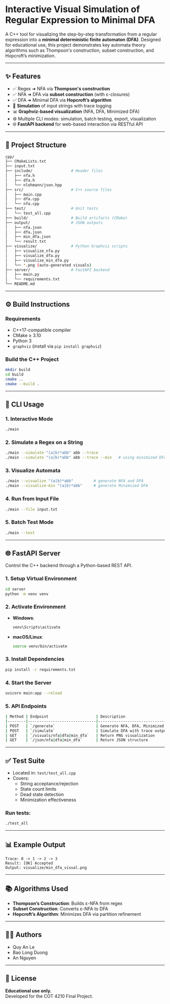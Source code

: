 # Interactive Visual Simulation of Regular Expression to Minimal DFA

A C++ tool for visualizing the step-by-step transformation from a regular expression into a **minimal deterministic finite automaton (DFA)**. Designed for educational use, this project demonstrates key automata theory algorithms such as Thompson's construction, subset construction, and Hopcroft’s minimization.

---

## ✨ Features

- ✅ Regex ➔ NFA via **Thompson's construction**
- ✅ NFA ➔ DFA via **subset construction** (with ε-closures)
- ✅ DFA ➔ Minimal DFA via **Hopcroft’s algorithm**
- 🌟 **Simulation** of input strings with trace logging
- 📊 **Graphviz-based visualization** (NFA, DFA, Minimized DFA)
- ⚙️ Multiple CLI modes: simulation, batch testing, export, visualization
- 🌐 **FastAPI backend** for web-based interaction via RESTful API

---

## 📁 Project Structure

```bash
cpp/
├── CMakeLists.txt
├── input.txt
├── include/                 # Header files
│   ├── nfa.h
│   ├── dfa.h
│   └── nlohmann/json.hpp
├── src/                     # C++ source files
│   ├── main.cpp
│   ├── dfa.cpp
│   └── nfa.cpp
├── test/                    # Unit tests
│   └── test_all.cpp
├── build/                   # Build artifacts (CMake)
├── output/                  # JSON outputs
│   ├── nfa.json
│   ├── dfa.json
│   ├── min_dfa.json
│   └── result.txt
├── visualize/               # Python Graphviz scripts
│   ├── visualize_nfa.py
│   ├── visualize_dfa.py
│   ├── visualize_min_dfa.py
│   └── *.png (auto-generated visuals)
├── server/                  # FastAPI backend
│   ├── main.py
│   └── requirements.txt
└── README.md
```

---

## ⚙️ Build Instructions

### Requirements

- C++17-compatible compiler
- CMake ≥ 3.10
- Python 3
- `graphviz` (install via `pip install graphviz`)

### Build the C++ Project

```bash
mkdir build
cd build
cmake ..
cmake --build .
```

---

## 🚀 CLI Usage

### 1. Interactive Mode

```bash
./main
```

### 2. Simulate a Regex on a String

```bash
./main --simulate "(a|b)*abb" abb --trace
./main --simulate "(a|b)*abb" abb --trace --min   # using minimized DFA
```

### 3. Visualize Automata

```bash
./main --visualize "(a|b)*abb"         # generate NFA and DFA
./main --visualize-min "(a|b)*abb"     # generate Minimized DFA
```

### 4. Run from Input File

```bash
./main --file input.txt
```

### 5. Batch Test Mode

```bash
./main --test
```

---

## 🌐 FastAPI Server

Control the C++ backend through a Python-based REST API.

### 1. Setup Virtual Environment

```bash
cd server
python -m venv venv
```

### 2. Activate Environment

- **Windows**:

  ```bash
  venv\Scripts\activate
  ```

- **macOS/Linux**:
  ```bash
  source venv/bin/activate
  ```

### 3. Install Dependencies

```bash
pip install -r requirements.txt
```

### 4. Start the Server

```bash
uvicorn main:app --reload
```

### 5. API Endpoints

```bash
| Method | Endpoint                     | Description                           |
|--------|------------------------------|---------------------------------------|
| POST   | `/generate`                  | Generate NFA, DFA, Minimized DFA      |
| POST   | `/simulate`                  | Simulate DFA with trace output        |
| GET    | `/visuals/nfa|dfa|min_dfa`   | Return PNG visualization              |
| GET    | `/json/nfa|dfa|min_dfa`      | Return JSON structure                 |
```

---

## ✅ Test Suite

- Located in: `test/test_all.cpp`
- Covers:
  - String acceptance/rejection
  - State count limits
  - Dead state detection
  - Minimization effectiveness

### Run tests:

```bash
./test_all
```

---

## 📊 Example Output

```
Trace: 0 -> 1 -> 2 -> 3
Result: [OK] Accepted
Output: visualize/min_dfa_visual.png
```

---

## 📚 Algorithms Used

- **Thompson’s Construction**: Builds ε-NFA from regex
- **Subset Construction**: Converts ε-NFA to DFA
- **Hopcroft’s Algorithm**: Minimizes DFA via partition refinement

---

## 👨‍💻 Authors

- Quy An Le
- Bao Long Duong
- An Nguyen

---

## 📄 License

**Educational use only.**  
Developed for the COT 4210 Final Project.
